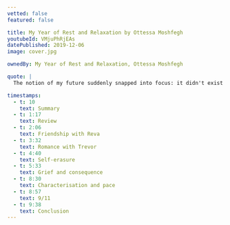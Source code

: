 ```yaml
---
vetted: false
featured: false

title: My Year of Rest and Relaxation by Ottessa Moshfegh
youtubeId: VMjuPhRjEAs
datePublished: 2019-12-06
image: cover.jpg

ownedBy: My Year of Rest and Relaxation, Ottessa Moshfegh

quote: |
  The notion of my future suddenly snapped into focus: it didn't exist yet.

timestamps:
  - t: 10
    text: Summary
  - t: 1:17
    text: Review
  - t: 2:06
    text: Friendship with Reva
  - t: 3:32
    text: Romance with Trevor
  - t: 4:40
    text: Self-erasure
  - t: 5:33
    text: Grief and consequence
  - t: 8:30
    text: Characterisation and pace
  - t: 8:57
    text: 9/11
  - t: 9:38
    text: Conclusion
---
```

